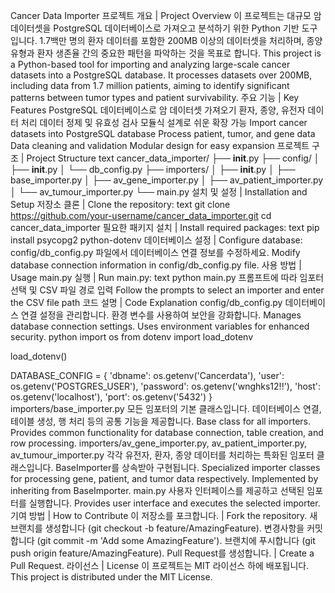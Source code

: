 Cancer Data Importer
프로젝트 개요 | Project Overview
이 프로젝트는 대규모 암 데이터셋을 PostgreSQL 데이터베이스로 가져오고 분석하기 위한 Python 기반 도구입니다. 1.7백만 명의 환자 데이터를 포함한 200MB 이상의 데이터셋을 처리하며, 종양 유형과 환자 생존율 간의 중요한 패턴을 파악하는 것을 목표로 합니다.
This project is a Python-based tool for importing and analyzing large-scale cancer datasets into a PostgreSQL database. It processes datasets over 200MB, including data from 1.7 million patients, aiming to identify significant patterns between tumor types and patient survivability.
주요 기능 | Key Features
PostgreSQL 데이터베이스로 암 데이터셋 가져오기
환자, 종양, 유전자 데이터 처리
데이터 정제 및 유효성 검사
모듈식 설계로 쉬운 확장 가능
Import cancer datasets into PostgreSQL database
Process patient, tumor, and gene data
Data cleaning and validation
Modular design for easy expansion
프로젝트 구조 | Project Structure
text
cancer_data_importer/
├── __init__.py
├── config/
│   ├── __init__.py
│   └── db_config.py
├── importers/
│   ├── __init__.py
│   ├── base_importer.py
│   ├── av_gene_importer.py
│   ├── av_patient_importer.py
│   └── av_tumour_importer.py
└── main.py
설치 및 설정 | Installation and Setup
저장소 클론 | Clone the repository:
text
git clone https://github.com/your-username/cancer_data_importer.git
cd cancer_data_importer
필요한 패키지 설치 | Install required packages:
text
pip install psycopg2 python-dotenv
데이터베이스 설정 | Configure database:
config/db_config.py 파일에서 데이터베이스 연결 정보를 수정하세요.
Modify database connection information in config/db_config.py file.
사용 방법 | Usage
main.py 실행 | Run main.py:
text
python main.py
프롬프트에 따라 임포터 선택 및 CSV 파일 경로 입력
Follow the prompts to select an importer and enter the CSV file path
코드 설명 | Code Explanation
config/db_config.py
데이터베이스 연결 설정을 관리합니다. 환경 변수를 사용하여 보안을 강화합니다.
Manages database connection settings. Uses environment variables for enhanced security.
python
import os
from dotenv import load_dotenv

load_dotenv()

DATABASE_CONFIG = {
    'dbname': os.getenv('Cancerdata'),
    'user': os.getenv('POSTGRES_USER'),
    'password': os.getenv('wnghks12!!'),
    'host': os.getenv('localhost'),
    'port': os.getenv('5432')
}
importers/base_importer.py
모든 임포터의 기본 클래스입니다. 데이터베이스 연결, 테이블 생성, 행 처리 등의 공통 기능을 제공합니다.
Base class for all importers. Provides common functionality for database connection, table creation, and row processing.
importers/av_gene_importer.py, av_patient_importer.py, av_tumour_importer.py
각각 유전자, 환자, 종양 데이터를 처리하는 특화된 임포터 클래스입니다. BaseImporter를 상속받아 구현됩니다.
Specialized importer classes for processing gene, patient, and tumor data respectively. Implemented by inheriting from BaseImporter.
main.py
사용자 인터페이스를 제공하고 선택된 임포터를 실행합니다.
Provides user interface and executes the selected importer.
기여 방법 | How to Contribute
이 저장소를 포크합니다. | Fork the repository.
새 브랜치를 생성합니다 (git checkout -b feature/AmazingFeature).
변경사항을 커밋합니다 (git commit -m 'Add some AmazingFeature').
브랜치에 푸시합니다 (git push origin feature/AmazingFeature).
Pull Request를 생성합니다. | Create a Pull Request.
라이선스 | License
이 프로젝트는 MIT 라이선스 하에 배포됩니다.
This project is distributed under the MIT License.
